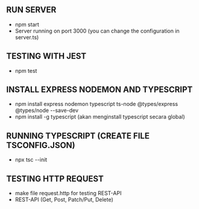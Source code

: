 ## RUN SERVER
- npm start
- Server running on port 3000 (you can change the configuration in server.ts)

## TESTING WITH JEST
- npm test

## INSTALL EXPRESS NODEMON AND TYPESCRIPT
- npm install express nodemon typescript ts-node @types/express @types/node --save-dev
- npm install -g typescript (akan menginstall typescript secara global)

## RUNNING TYPESCRIPT (CREATE FILE TSCONFIG.JSON)
- npx tsc --init

## TESTING HTTP REQUEST
- make file request.http for testing REST-API
- REST-API (Get, Post, Patch/Put, Delete)


